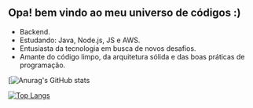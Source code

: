 ## Opa! bem vindo ao meu universo de códigos :)

- Backend.
- Estudando: Java, Node.js, JS e AWS.
- Entusiasta da tecnologia em busca de novos desafios.
- Amante do código limpo, da arquitetura sólida e das boas práticas de programação.

[![Anurag's GitHub stats](https://github-readme-stats.vercel.app/api?username=saviokane&show_icons=true&theme=radical)


[![Top Langs](https://github-readme-stats.vercel.app/api/top-langs/?username=saviokane&layout=donut)](https://github.com/saviokane/github-readme-stats)
